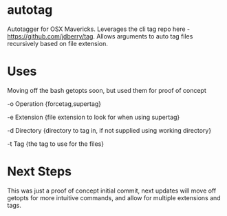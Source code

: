 autotag
=======

Autotagger for OSX Mavericks. Leverages the cli tag repo here - https://github.com/jdberry/tag. Allows arguments to auto tag 
files recursively based on file extension. 

Uses
=======
Moving off the bash getopts soon, but used them for proof of concept

-o Operation {forcetag,supertag} 

-e Extension {file extension to look for when using supertag}

-d Directory {directory to tag in, if not supplied using working directory}

-t Tag      {the tag to use for the files}

Next Steps
=========
This was just a proof of concept initial commit, next updates will move off getopts for more intuitive commands, and allow for 
multiple extensions and tags. 

